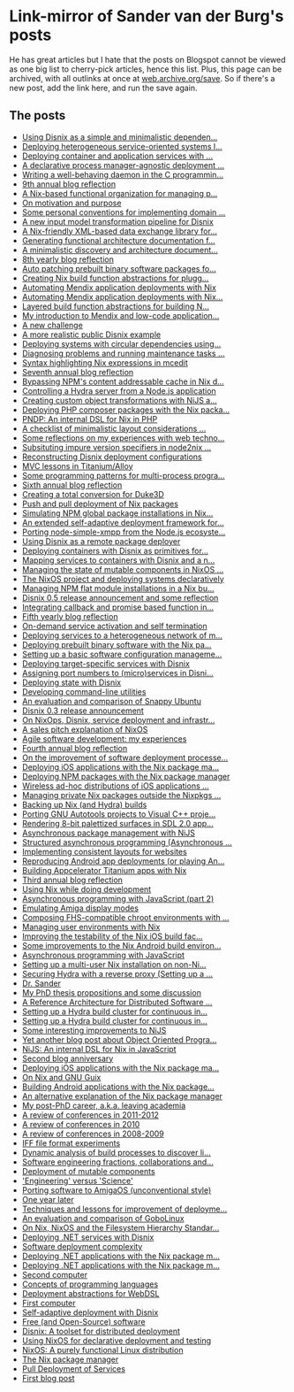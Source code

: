 # Link-mirror of Sander van der Burg's posts

He has great  articles but I hate that  the posts on
Blogspot  cannot  be  viewed  as  one  big  list  to
cherry-pick  articles, hence  this list.  Plus, this
page can be archived, with all outlinks at once at
[web.archive.org/save](https://web.archive.org/save).
So if there's a new post, add the link here, and run
the save again.

## The posts

+ <a href="http://sandervanderburg.blogspot.com/2020/06/using-disnix-as-simple-and-minimalistic.html">Using Disnix as a simple and minimalistic dependen...</a>
+ <a href="http://sandervanderburg.blogspot.com/2020/05/deploying-heterogeneous-service.html">Deploying heterogeneous service-oriented systems l...</a>
+ <a href="http://sandervanderburg.blogspot.com/2020/04/deploying-container-and-application.html">Deploying container and application services with ...</a>
+ <a href="http://sandervanderburg.blogspot.com/2020/02/a-declarative-process-manager-agnostic.html">A declarative process manager-agnostic deployment ...</a>
+ <a href="http://sandervanderburg.blogspot.com/2020/01/writing-well-behaving-daemon-in-c.html">Writing a well-behaving daemon in the C programmin...</a>
+ <a href="http://sandervanderburg.blogspot.com/2019/12/9th-annual-blog-reflection.html">9th annual blog reflection</a>
+ <a href="http://sandervanderburg.blogspot.com/2019/11/a-nix-based-functional-organization-for.html">A Nix-based functional organization for managing p...</a>
+ <a href="http://sandervanderburg.blogspot.com/2019/10/on-motivation-and-purpose.html">On motivation and purpose</a>
+ <a href="http://sandervanderburg.blogspot.com/2019/09/some-personal-conventions-for.html">Some personal conventions for implementing domain ...</a>
+ <a href="http://sandervanderburg.blogspot.com/2019/08/a-new-input-model-transformation.html">A new input model transformation pipeline for Disnix</a>
+ <a href="http://sandervanderburg.blogspot.com/2019/05/a-nix-friendly-xml-based-data-exchange.html">A Nix-friendly XML-based data exchange library for...</a>
+ <a href="http://sandervanderburg.blogspot.com/2019/02/generating-functional-architecture.html">Generating functional architecture documentation f...</a>
+ <a href="http://sandervanderburg.blogspot.com/2019/01/a-minimalistic-discovery-and.html">A minimalistic discovery and architecture document...</a>
+ <a href="http://sandervanderburg.blogspot.com/2018/12/8th-yearly-blog-reflection.html">8th yearly blog reflection</a>
+ <a href="http://sandervanderburg.blogspot.com/2018/10/auto-patching-prebuilt-binary-software.html">Auto patching prebuilt binary software packages fo...</a>
+ <a href="http://sandervanderburg.blogspot.com/2018/09/creating-nix-build-function.html">Creating Nix build function abstractions for plugg...</a>
+ <a href="http://sandervanderburg.blogspot.com/2018/08/automating-mendix-application.html">Automating Mendix application deployments with Nix</a>
+ <a href="http://sandervanderburg.blogspot.com/2018/07/automating-mendix-application.html">Automating Mendix application deployments with Nix...</a>
+ <a href="http://sandervanderburg.blogspot.com/2018/07/layered-build-function-abstractions-for.html">Layered build function abstractions for building N...</a>
+ <a href="http://sandervanderburg.blogspot.com/2018/06/my-introduction-to-mendix-and-low-code.html">My introduction to Mendix and low-code application...</a>
+ <a href="http://sandervanderburg.blogspot.com/2018/05/a-new-challenge.html">A new challenge</a>
+ <a href="http://sandervanderburg.blogspot.com/2018/02/a-more-realistic-public-disnix-example.html">A more realistic public Disnix example</a>
+ <a href="http://sandervanderburg.blogspot.com/2018/02/deploying-systems-with-circular.html">Deploying systems with circular dependencies using...</a>
+ <a href="http://sandervanderburg.blogspot.com/2018/01/diagnosing-problems-and-running.html">Diagnosing problems and running maintenance tasks ...</a>
+ <a href="http://sandervanderburg.blogspot.com/2018/01/syntax-highlighting-nix-expressions-in.html">Syntax highlighting Nix expressions in mcedit</a>
+ <a href="http://sandervanderburg.blogspot.com/2017/12/seventh-annual-blog-reflection.html">Seventh annual blog reflection</a>
+ <a href="http://sandervanderburg.blogspot.com/2017/12/bypassing-npms-content-addressable.html">Bypassing NPM's content addressable cache in Nix d...</a>
+ <a href="http://sandervanderburg.blogspot.com/2017/12/controlling-hydra-server-from-nodejs.html">Controlling a Hydra server from a Node.js application</a>
+ <a href="http://sandervanderburg.blogspot.com/2017/11/creating-custom-object-transformations.html">Creating custom object transformations with NiJS a...</a>
+ <a href="http://sandervanderburg.blogspot.com/2017/10/deploying-php-composer-packages-with.html">Deploying PHP composer packages with the Nix packa...</a>
+ <a href="http://sandervanderburg.blogspot.com/2017/09/pndp-internal-dsl-for-nix-in-php.html">PNDP: An internal DSL for Nix in PHP</a>
+ <a href="http://sandervanderburg.blogspot.com/2017/08/a-checklist-of-minimalistic-layout.html">A checklist of minimalistic layout considerations ...</a>
+ <a href="http://sandervanderburg.blogspot.com/2017/07/some-reflections-on-my-experiences-with.html">Some reflections on my experiences with web techno...</a>
+ <a href="http://sandervanderburg.blogspot.com/2017/03/subsituting-impure-version-specifiers.html">Subsituting impure version specifiers in node2nix ...</a>
+ <a href="http://sandervanderburg.blogspot.com/2017/03/reconstructing-disnix-deployment.html">Reconstructing Disnix deployment configurations</a>
+ <a href="http://sandervanderburg.blogspot.com/2017/02/mvc-lessons-in-titaniumalloy.html">MVC lessons in Titanium/Alloy</a>
+ <a href="http://sandervanderburg.blogspot.com/2017/01/some-programming-patterns-for-multi.html">Some programming patterns for multi-process progra...</a>
+ <a href="http://sandervanderburg.blogspot.com/2016/12/sixth-annual-blog-reflection.html">Sixth annual blog reflection</a>
+ <a href="http://sandervanderburg.blogspot.com/2016/12/creating-total-conversion-for-duke3d.html">Creating a total conversion for Duke3D</a>
+ <a href="http://sandervanderburg.blogspot.com/2016/10/push-and-pull-deployment-of-nix-packages.html">Push and pull deployment of Nix packages</a>
+ <a href="http://sandervanderburg.blogspot.com/2016/09/simulating-npm-global-package.html">Simulating NPM global package installations in Nix...</a>
+ <a href="http://sandervanderburg.blogspot.com/2016/08/an-extended-self-adaptive-deployment.html">An extended self-adaptive deployment framework for...</a>
+ <a href="http://sandervanderburg.blogspot.com/2016/08/porting-node-simple-xmpp-from-nodejs.html">Porting node-simple-xmpp from the Node.js ecosyste...</a>
+ <a href="http://sandervanderburg.blogspot.com/2016/06/using-disnix-as-remote-package-deployer.html">Using Disnix as a remote package deployer</a>
+ <a href="http://sandervanderburg.blogspot.com/2016/06/deploying-containers-with-disnix-as.html">Deploying containers with Disnix as primitives for...</a>
+ <a href="http://sandervanderburg.blogspot.com/2016/05/mapping-services-to-containers-with.html">Mapping services to containers with Disnix and a n...</a>
+ <a href="http://sandervanderburg.blogspot.com/2016/04/managing-state-of-mutable-components-in.html">Managing the state of mutable components in NixOS ...</a>
+ <a href="http://sandervanderburg.blogspot.com/2016/03/the-nixos-project-and-deploying-systems.html">The NixOS project and deploying systems declaratively</a>
+ <a href="http://sandervanderburg.blogspot.com/2016/02/managing-npm-flat-module-installations.html">Managing NPM flat module installations in a Nix bu...</a>
+ <a href="http://sandervanderburg.blogspot.com/2016/01/disnix-05-release-announcement-and-some.html">Disnix 0.5 release announcement and some reflection</a>
+ <a href="http://sandervanderburg.blogspot.com/2016/01/integrating-callback-and-promise-based.html">Integrating callback and promise based function in...</a>
+ <a href="http://sandervanderburg.blogspot.com/2015/12/fifth-yearly-blog-reflection.html">Fifth yearly blog reflection</a>
+ <a href="http://sandervanderburg.blogspot.com/2015/12/on-demand-service-activation-and-self.html">On-demand service activation and self termination</a>
+ <a href="http://sandervanderburg.blogspot.com/2015/11/deploying-services-to-heterogeneous.html">Deploying services to a heterogeneous network of m...</a>
+ <a href="http://sandervanderburg.blogspot.com/2015/10/deploying-prebuilt-binary-software-with.html">Deploying prebuilt binary software with the Nix pa...</a>
+ <a href="http://sandervanderburg.blogspot.com/2015/10/setting-up-basic-software-configuration.html">Setting up a basic software configuration manageme...</a>
+ <a href="http://sandervanderburg.blogspot.com/2015/08/deploying-target-specific-services-with.html">Deploying target-specific services with Disnix</a>
+ <a href="http://sandervanderburg.blogspot.com/2015/07/assigning-port-numbers-to-microservices.html">Assigning port numbers to (micro)services in Disni...</a>
+ <a href="http://sandervanderburg.blogspot.com/2015/07/deploying-state-with-disnix.html">Deploying state with Disnix</a>
+ <a href="http://sandervanderburg.blogspot.com/2015/06/developing-command-line-utilities.html">Developing command-line utilities</a>
+ <a href="http://sandervanderburg.blogspot.com/2015/04/an-evaluation-and-comparison-of-snappy.html">An evaluation and comparison of Snappy Ubuntu</a>
+ <a href="http://sandervanderburg.blogspot.com/2015/03/disnix-03-release-announcement.html">Disnix 0.3 release announcement</a>
+ <a href="http://sandervanderburg.blogspot.com/2015/03/on-nixops-disnix-service-deployment-and.html">On NixOps, Disnix, service deployment and infrastr...</a>
+ <a href="http://sandervanderburg.blogspot.com/2015/02/a-sales-pitch-explanation-of-nixos.html">A sales pitch explanation of NixOS</a>
+ <a href="http://sandervanderburg.blogspot.com/2015/01/agile-software-development-my.html">Agile software development: my experiences</a>
+ <a href="http://sandervanderburg.blogspot.com/2014/12/fourth-annual-blog-reflection.html">Fourth annual blog reflection</a>
+ <a href="http://sandervanderburg.blogspot.com/2014/12/on-improvement-of-software-deployment.html">On the improvement of software deployment processe...</a>
+ <a href="http://sandervanderburg.blogspot.com/2014/10/deploying-ios-applications-with-nix.html">Deploying iOS applications with the Nix package ma...</a>
+ <a href="http://sandervanderburg.blogspot.com/2014/10/deploying-npm-packages-with-nix-package.html">Deploying NPM packages with the Nix package manager</a>
+ <a href="http://sandervanderburg.blogspot.com/2014/08/wireless-ad-hoc-distributions-of-ios.html">Wireless ad-hoc distributions of iOS applications ...</a>
+ <a href="http://sandervanderburg.blogspot.com/2014/07/managing-private-nix-packages-outside.html">Managing private Nix packages outside the Nixpkgs ...</a>
+ <a href="http://sandervanderburg.blogspot.com/2014/07/backing-up-nix-and-hydra-builds.html">Backing up Nix (and Hydra) builds</a>
+ <a href="http://sandervanderburg.blogspot.com/2014/06/porting-gnu-autotools-projects-to.html">Porting GNU Autotools projects to Visual C++ proje...</a>
+ <a href="http://sandervanderburg.blogspot.com/2014/05/rendering-8-bit-palettized-surfaces-in.html">Rendering 8-bit palettized surfaces in SDL 2.0 app...</a>
+ <a href="http://sandervanderburg.blogspot.com/2014/04/asynchronous-package-management-with.html">Asynchronous package management with NiJS</a>
+ <a href="http://sandervanderburg.blogspot.com/2014/03/structured-asynchronous-programming.html">Structured asynchronous programming (Asynchronous ...</a>
+ <a href="http://sandervanderburg.blogspot.com/2014/03/implementing-consistent-layouts-for.html">Implementing consistent layouts for websites</a>
+ <a href="http://sandervanderburg.blogspot.com/2014/02/reproducing-android-app-deployments-or.html">Reproducing Android app deployments (or playing An...</a>
+ <a href="http://sandervanderburg.blogspot.com/2014/01/building-appcelerator-titanium-apps.html">Building Appcelerator Titanium apps with Nix</a>
+ <a href="http://sandervanderburg.blogspot.com/2013/12/third-annual-blog-reflection.html">Third annual blog reflection</a>
+ <a href="http://sandervanderburg.blogspot.com/2013/12/using-nix-while-doing-development.html">Using Nix while doing development</a>
+ <a href="http://sandervanderburg.blogspot.com/2013/12/asynchronous-programming-with.html">Asynchronous programming with JavaScript (part 2)</a>
+ <a href="http://sandervanderburg.blogspot.com/2013/11/emulating-amiga-display-modes.html">Emulating Amiga display modes</a>
+ <a href="http://sandervanderburg.blogspot.com/2013/09/composing-fhs-compatible-chroot.html">Composing FHS-compatible chroot environments with ...</a>
+ <a href="http://sandervanderburg.blogspot.com/2013/09/managing-user-environments-with-nix.html">Managing user environments with Nix</a>
+ <a href="http://sandervanderburg.blogspot.com/2013/08/improving-testability-of-nix-ios-build.html">Improving the testability of the Nix iOS build fac...</a>
+ <a href="http://sandervanderburg.blogspot.com/2013/08/some-improvements-to-nix-android-build.html">Some improvements to the Nix Android build environ...</a>
+ <a href="http://sandervanderburg.blogspot.com/2013/07/asynchronous-programming-with-javascript.html">Asynchronous programming with JavaScript</a>
+ <a href="http://sandervanderburg.blogspot.com/2013/06/setting-up-multi-user-nix-installation.html">Setting up a multi-user Nix installation on non-Ni...</a>
+ <a href="http://sandervanderburg.blogspot.com/2013/06/securing-hydra-with-reverse-proxy.html">Securing Hydra with a reverse proxy (Setting up a ...</a>
+ <a href="http://sandervanderburg.blogspot.com/2013/06/dr-sander.html">Dr. Sander</a>
+ <a href="http://sandervanderburg.blogspot.com/2013/06/my-phd-thesis-propositions-and-some.html">My PhD thesis propositions and some discussion</a>
+ <a href="http://sandervanderburg.blogspot.com/2013/05/a-reference-architecture-for.html">A Reference Architecture for Distributed Software ...</a>
+ <a href="http://sandervanderburg.blogspot.com/2013/04/setting-up-hydra-build-cluster-for_10.html">Setting up a Hydra build cluster for continuous in...</a>
+ <a href="http://sandervanderburg.blogspot.com/2013/04/setting-up-hydra-build-cluster-for.html">Setting up a Hydra build cluster for continuous in...</a>
+ <a href="http://sandervanderburg.blogspot.com/2013/03/some-interesting-improvements-to-nijs.html">Some interesting improvements to NiJS</a>
+ <a href="http://sandervanderburg.blogspot.com/2013/02/yet-another-blog-post-about-object.html">Yet another blog post about Object Oriented Progra...</a>
+ <a href="http://sandervanderburg.blogspot.com/2013/01/nijs-internal-dsl-for-nix-in-javascript.html">NiJS: An internal DSL for Nix in JavaScript</a>
+ <a href="http://sandervanderburg.blogspot.com/2012/12/second-blog-anniversary.html">Second blog anniversary</a>
+ <a href="http://sandervanderburg.blogspot.com/2012/12/deploying-ios-applications-with-nix.html">Deploying iOS applications with the Nix package ma...</a>
+ <a href="http://sandervanderburg.blogspot.com/2012/11/on-nix-and-gnu-guix.html">On Nix and GNU Guix</a>
+ <a href="http://sandervanderburg.blogspot.com/2012/11/building-android-applications-with-nix.html">Building Android applications with the Nix package...</a>
+ <a href="http://sandervanderburg.blogspot.com/2012/11/an-alternative-explaination-of-nix.html">An alternative explanation of the Nix package manager</a>
+ <a href="http://sandervanderburg.blogspot.com/2012/10/my-post-phd-carreer-aka-leaving-academia.html">My post-PhD career, a.k.a. leaving academia</a>
+ <a href="http://sandervanderburg.blogspot.com/2012/09/a-review-of-conferences-in-2011-2012.html">A review of conferences in 2011-2012</a>
+ <a href="http://sandervanderburg.blogspot.com/2012/08/a-review-of-conferences-in-2010.html">A review of conferences in 2010</a>
+ <a href="http://sandervanderburg.blogspot.com/2012/07/a-review-of-conferences-in-2008-2009.html">A review of conferences in 2008-2009</a>
+ <a href="http://sandervanderburg.blogspot.com/2012/06/iff-file-format-experiments.html">IFF file format experiments</a>
+ <a href="http://sandervanderburg.blogspot.com/2012/04/dynamic-analysis-of-build-processes-to.html">Dynamic analysis of build processes to discover li...</a>
+ <a href="http://sandervanderburg.blogspot.com/2012/04/software-engineering-fractions.html">Software engineering fractions, collaborations and...</a>
+ <a href="http://sandervanderburg.blogspot.com/2012/03/deployment-of-mutable-components.html">Deployment of mutable components</a>
+ <a href="http://sandervanderburg.blogspot.com/2012/01/engineering-versus-science.html">'Engineering' versus 'Science'</a>
+ <a href="http://sandervanderburg.blogspot.com/2012/01/porting-software-to-amigaos.html">Porting software to AmigaOS (unconventional style)</a>
+ <a href="http://sandervanderburg.blogspot.com/2011/12/one-year-later.html">One year later</a>
+ <a href="http://sandervanderburg.blogspot.com/2011/12/techniques-and-lessons-for-improvement.html">Techniques and lessons for improvement of deployme...</a>
+ <a href="http://sandervanderburg.blogspot.com/2011/12/evaluation-and-comparison-of-gobolinux.html">An evaluation and comparison of GoboLinux</a>
+ <a href="http://sandervanderburg.blogspot.com/2011/11/on-nix-nixos-and-filesystem-hierarchy.html">On Nix, NixOS and the Filesystem Hierarchy Standar...</a>
+ <a href="http://sandervanderburg.blogspot.com/2011/10/deploying-net-services-with-disnix.html">Deploying .NET services with Disnix</a>
+ <a href="http://sandervanderburg.blogspot.com/2011/10/software-deployment-complexity.html">Software deployment complexity</a>
+ <a href="http://sandervanderburg.blogspot.com/2011/09/deploying-net-applications-with-nix_14.html">Deploying .NET applications with the Nix package m...</a>
+ <a href="http://sandervanderburg.blogspot.com/2011/09/deploying-net-applications-with-nix.html">Deploying .NET applications with the Nix package m...</a>
+ <a href="http://sandervanderburg.blogspot.com/2011/07/second-computer.html">Second computer</a>
+ <a href="http://sandervanderburg.blogspot.com/2011/06/concepts-of-programming-languages.html">Concepts of programming languages</a>
+ <a href="http://sandervanderburg.blogspot.com/2011/05/deployment-abstractions-for-webdsl.html">Deployment abstractions for WebDSL</a>
+ <a href="http://sandervanderburg.blogspot.com/2011/03/first-computer.html">First computer</a>
+ <a href="http://sandervanderburg.blogspot.com/2011/03/self-adaptive-deployment-with-disnix.html">Self-adaptive deployment with Disnix</a>
+ <a href="http://sandervanderburg.blogspot.com/2011/02/free-and-open-source-software.html">Free (and Open-Source) software</a>
+ <a href="http://sandervanderburg.blogspot.com/2011/02/disnix-toolset-for-distributed.html">Disnix: A toolset for distributed deployment</a>
+ <a href="http://sandervanderburg.blogspot.com/2011/02/using-nixos-for-declarative-deployment.html">Using NixOS for declarative deployment and testing</a>
+ <a href="http://sandervanderburg.blogspot.com/2011/01/nixos-purely-functional-linux.html">NixOS: A purely functional Linux distribution</a>
+ <a href="http://sandervanderburg.blogspot.com/2011/01/nix-package-manager.html">The Nix package manager</a>
+ <a href="http://sandervanderburg.blogspot.com/2010/12/pull-deployment-of-services.html">Pull Deployment of Services</a>
+ <a href="http://sandervanderburg.blogspot.com/2010/12/first-blog-post.html">First blog post</a>
